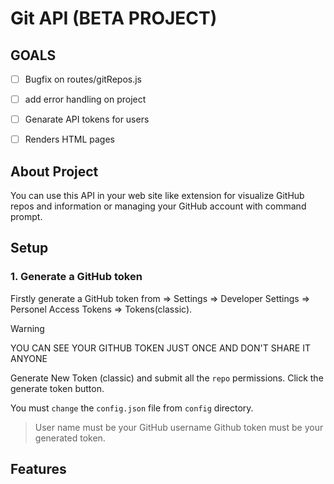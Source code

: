 # Git API (BETA PROJECT)

## GOALS

- [ ] Bugfix on routes/gitRepos.js
- [ ] add error handling on project
- [ ] Genarate API tokens for users
- [ ] Renders HTML pages


## About Project
You can use this API in your web site like extension for visualize GitHub repos and information or managing your GitHub account with command prompt.

## Setup

### 1. Generate a GitHub token 
 Firstly generate a GitHub token from => Settings => Developer Settings => Personel Access Tokens => Tokens(classic).
 > [!Warning]
 > YOU CAN SEE YOUR GITHUB TOKEN JUST ONCE AND DON'T SHARE IT ANYONE

 Generate New Token (classic) and submit all the `repo` permissions.
 Click the generate token button.

 You must `change` the `config.json` file from `config` directory.

 > User name must be your GitHub username
 > Github token must be your generated token.
## Features
